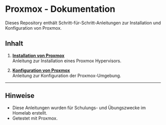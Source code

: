 # Proxmox - Dokumentation

Dieses Repository enthält Schritt-für-Schritt-Anleitungen zur Installation und Konfiguration von Proxmox.

## Inhalt

1. **[Installation von Proxmox](Installation.pdf)**  
   Anleitung zur Installation eines Proxmox Hypervisors.

2. **[Konfiguration von Proxmox](Konfiguration.pdf)**  
   Anleitung zur Konfiguration der Proxmox-Umgebung.

---

## Hinweise

- Diese Anleitungen wurden für Schulungs- und Übungszwecke im Homelab erstellt.
- Getestet mit Proxmox.